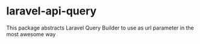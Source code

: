 # laravel-api-query
This package abstracts Laravel Query Builder to use as url parameter in the most awesome way
